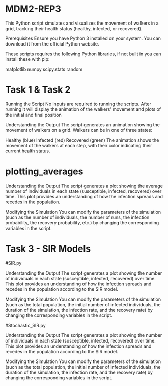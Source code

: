 # MDM2-REP3
This Python script simulates and visualizes the movement of walkers in a grid, tracking their health status (healthy, infected, or recovered).

Prerequisites
Ensure you have Python 3 installed on your system. You can download it from the official Python website.

These scripts requires the following Python libraries, if not built in you can install these with pip:

matplotlib
numpy
scipy.stats
random

# Task 1 & Task 2

Running the Script
No inputs are required to running the scripts. After running it will display the animation of the walkers' movement and plots of the initial and final position

Understanding the Output
The script generates an animation showing the movement of walkers on a grid. Walkers can be in one of three states:

Healthy (blue)
Infected (red)
Recovered (green)
The animation shows the movement of the walkers at each step, with their color indicating their current health status.

# plotting_averages

Understanding the Output
The script generates a plot showing the average number of individuals in each state (susceptible, infected, recovered) over time. This plot provides an understanding of how the infection spreads and recedes in the population.

Modifying the Simulation
You can modify the parameters of the simulation (such as the number of individuals, the number of runs, the infection probability, the recovery probability, etc.) by changing the corresponding variables in the script.


# Task 3 - SIR Models
#SIR.py

Understanding the Output
The script generates a plot showing the number of individuals in each state (susceptible, infected, recovered) over time. This plot provides an understanding of how the infection spreads and recedes in the population according to the SIR model.

Modifying the Simulation
You can modify the parameters of the simulation (such as the total population, the initial number of infected individuals, the duration of the simulation, the infection rate, and the recovery rate) by changing the corresponding variables in the script.

#Stochastic_SIR.py

Understanding the Output
The script generates a plot showing the number of individuals in each state (susceptible, infected, recovered) over time. This plot provides an understanding of how the infection spreads and recedes in the population according to the SIR model.

Modifying the Simulation
You can modify the parameters of the simulation (such as the total population, the initial number of infected individuals, the duration of the simulation, the infection rate, and the recovery rate) by changing the corresponding variables in the script.      


